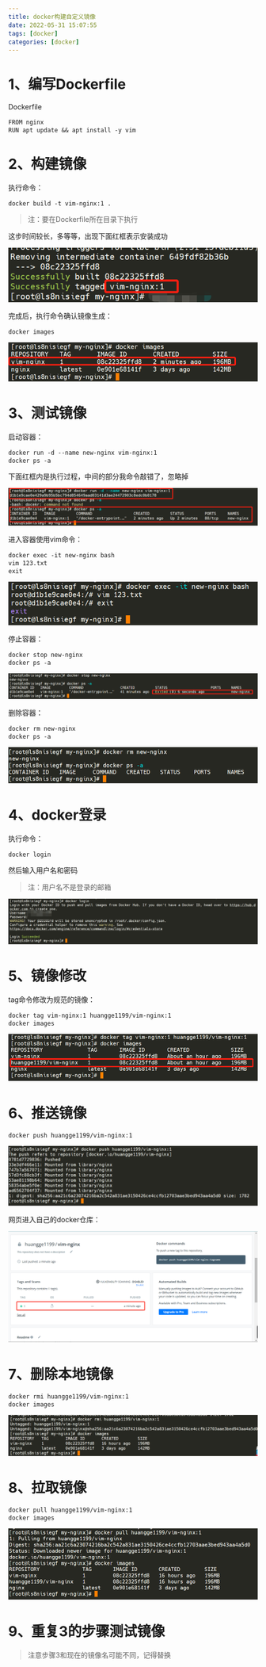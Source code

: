```yaml
---
title: docker构建自定义镜像
date: 2022-05-31 15:07:55
tags: [docker]
categories: [docker]
---
```


# 1、编写Dockerfile

Dockerfile

```
FROM nginx
RUN apt update && apt install -y vim
```

# 2、构建镜像

执行命令：

```shell
docker build -t vim-nginx:1 .
```

> 注：要在Dockerfile所在目录下执行

这步时间较长，多等等，出现下面红框表示安装成功

![](createMyImage/2022-05-31-16-21-41-image.png)

完成后，执行命令确认镜像生成：

```shell
docker images
```

![](createMyImage/2022-05-31-16-28-07-image.png)

# 3、测试镜像

启动容器：

```shell
docker run -d --name new-nginx vim-nginx:1
docker ps -a
```

下面红框内是执行过程，中间的部分我命令敲错了，忽略掉

![](createMyImage/2022-05-31-16-32-54-image.png)

进入容器使用vim命令：

```shell
docker exec -it new-nginx bash
vim 123.txt
exit
```

![](createMyImage/2022-05-31-17-08-23-image.png)

停止容器：

```shell
docker stop new-nginx
docker ps -a
```

![](createMyImage/2022-05-31-17-11-22-image.png)

删除容器：

```shell
docker rm new-nginx
docker ps -a
```

![](createMyImage/2022-05-31-17-12-17-image.png)

# 4、docker登录

执行命令：

```shell
docker login
```

然后输入用户名和密码

> 注：用户名不是登录的邮箱

![](createMyImage/2022-05-31-17-22-07-image.png)

# 5、镜像修改

tag命令修改为规范的镜像：

```shell
docker tag vim-nginx:1 huangge1199/vim-nginx:1
docker images
```

![](createMyImage/2022-05-31-17-30-38-image.png)

# 6、推送镜像

```shell
docker push huangge1199/vim-nginx:1
```

![](createMyImage/2022-06-01-08-37-12-image.png)

网页进入自己的docker仓库：

![](createMyImage/2022-06-01-08-38-34-image.png)

# 7、删除本地镜像

```shell
docker rmi huangge1199/vim-nginx:1
docker images
```

![](createMyImage/2022-06-01-08-39-28-image.png)

# 8、拉取镜像

```shell
docker pull huangge1199/vim-nginx:1
docker images
```

![](createMyImage/2022-06-01-08-42-46-image.png) 

# 9、重复3的步骤测试镜像

> 注意步骤3和现在的镜像名可能不同，记得替换
